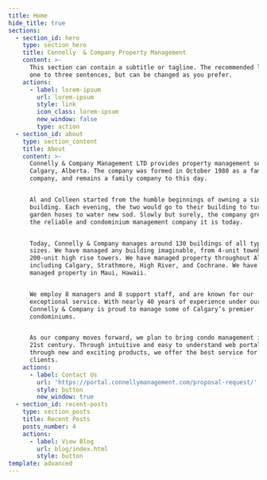```yaml
---
title: Home
hide_title: true
sections:
  - section_id: hero
    type: section_hero
    title: Connelly  & Company Property Management
    content: >-
      This section can contain a subtitle or tagline. The recommended length is
      one to three sentences, but can be changed as you prefer.
    actions:
      - label: lorem-ipsum
        url: lorem-ipsum
        style: link
        icon_class: lorem-ipsum
        new_window: false
        type: action
  - section_id: about
    type: section_content
    title: About
    content: >-
      Connelly & Company Management LTD provides property management services in
      Calgary, Alberta. The company was formed in October 1980 as a family
      company, and remains a family company to this day.


      Al and Colleen started from the humble beginnings of owning a single
      building. Each evening, the two would go to their building to turn on
      garden hoses to water new sod. Slowly but surely, the company grew into
      the reliable and condominium management company it is today.


      Today, Connelly & Company manages around 130 buildings of all types and
      sizes. We have managed any building imaginable, from 4-unit townhomes to
      200-unit high rise towers. We have managed property throughout Alberta,
      including Calgary, Strathmore, High River, and Cochrane. We have even
      managed property in Maui, Hawaii.


      We employ 8 managers and 8 support staff, and are known for our
      exceptional service. With nearly 40 years of experience under our belt,
      Connelly & Company is proud to manage some of Calgary’s premier
      condominiums. 


      As our company moves forward, we plan to bring condo management into the
      21st century. Through intuitive and easy to understand web portals, and
      through new and exciting products, we offer the best service for our
      clients.
    actions:
      - label: Contact Us
        url: 'https://portal.connellymanagement.com/proposal-request/'
        style: button
        new_window: true
  - section_id: recent-posts
    type: section_posts
    title: Recent Posts
    posts_number: 4
    actions:
      - label: View Blog
        url: blog/index.html
        style: button
template: advanced
---
```

